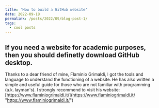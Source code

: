 ```yaml
---
title: 'How to build a GitHub website'
date: 2022-09-18
permalink: /posts/2022/09/blog-post-1/
tags:
  - cool posts
---
```


If you need a website for academic purposes, then you should definetly download GitHub desktop. 
---

Thanks to a dear friend of mine, Flaminio Grimaldi, I got the tools and language to understand the functioning of a website. 
He has also written a simple and useful guide for those who are not familiar with programming (a.k. layman's). I strongly recommend to visit his website: [https://www.flaminiogrimaldi.it/](https://www.flaminiogrimaldi.it/ "https://www.flaminiogrimaldi.it/")

